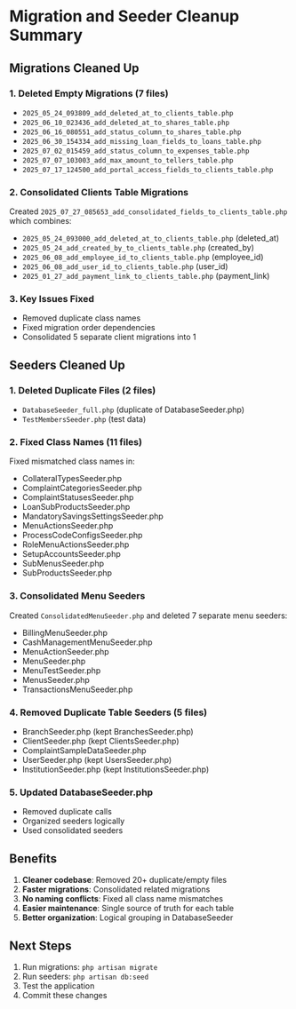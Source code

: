 # Migration and Seeder Cleanup Summary

## Migrations Cleaned Up

### 1. Deleted Empty Migrations (7 files)
- `2025_05_24_093809_add_deleted_at_to_clients_table.php`
- `2025_06_10_023436_add_deleted_at_to_shares_table.php`
- `2025_06_16_080551_add_status_column_to_shares_table.php`
- `2025_06_30_154334_add_missing_loan_fields_to_loans_table.php`
- `2025_07_02_015459_add_status_column_to_expenses_table.php`
- `2025_07_07_103003_add_max_amount_to_tellers_table.php`
- `2025_07_17_124500_add_portal_access_fields_to_clients_table.php`

### 2. Consolidated Clients Table Migrations
Created `2025_07_27_085653_add_consolidated_fields_to_clients_table.php` which combines:
- `2025_05_24_093000_add_deleted_at_to_clients_table.php` (deleted_at)
- `2025_05_24_add_created_by_to_clients_table.php` (created_by)
- `2025_06_08_add_employee_id_to_clients_table.php` (employee_id)
- `2025_06_08_add_user_id_to_clients_table.php` (user_id)
- `2025_01_27_add_payment_link_to_clients_table.php` (payment_link)

### 3. Key Issues Fixed
- Removed duplicate class names
- Fixed migration order dependencies
- Consolidated 5 separate client migrations into 1

## Seeders Cleaned Up

### 1. Deleted Duplicate Files (2 files)
- `DatabaseSeeder_full.php` (duplicate of DatabaseSeeder.php)
- `TestMembersSeeder.php` (test data)

### 2. Fixed Class Names (11 files)
Fixed mismatched class names in:
- CollateralTypesSeeder.php
- ComplaintCategoriesSeeder.php
- ComplaintStatusesSeeder.php
- LoanSubProductsSeeder.php
- MandatorySavingsSettingsSeeder.php
- MenuActionsSeeder.php
- ProcessCodeConfigsSeeder.php
- RoleMenuActionsSeeder.php
- SetupAccountsSeeder.php
- SubMenusSeeder.php
- SubProductsSeeder.php

### 3. Consolidated Menu Seeders
Created `ConsolidatedMenuSeeder.php` and deleted 7 separate menu seeders:
- BillingMenuSeeder.php
- CashManagementMenuSeeder.php
- MenuActionSeeder.php
- MenuSeeder.php
- MenuTestSeeder.php
- MenusSeeder.php
- TransactionsMenuSeeder.php

### 4. Removed Duplicate Table Seeders (5 files)
- BranchSeeder.php (kept BranchesSeeder.php)
- ClientSeeder.php (kept ClientsSeeder.php)
- ComplaintSampleDataSeeder.php
- UserSeeder.php (kept UsersSeeder.php)
- InstitutionSeeder.php (kept InstitutionsSeeder.php)

### 5. Updated DatabaseSeeder.php
- Removed duplicate calls
- Organized seeders logically
- Used consolidated seeders

## Benefits
1. **Cleaner codebase**: Removed 20+ duplicate/empty files
2. **Faster migrations**: Consolidated related migrations
3. **No naming conflicts**: Fixed all class name mismatches
4. **Easier maintenance**: Single source of truth for each table
5. **Better organization**: Logical grouping in DatabaseSeeder

## Next Steps
1. Run migrations: `php artisan migrate`
2. Run seeders: `php artisan db:seed`
3. Test the application
4. Commit these changes